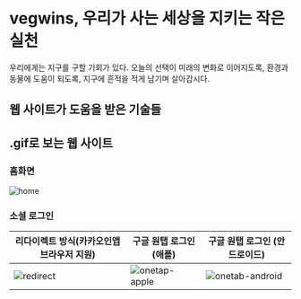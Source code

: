 # vegwins, 우리가 사는 세상을 지키는 작은 실천
우리에게는 지구를 구할 기회가 있다. 오늘의 선택이 미래의 변화로 이어지도록, 환경과 동물에 도움이 되도록, 지구에 흔적을 적게 남기며 살아갑시다.

## 웹 사이트가 도움을 받은 기술들


## .gif로 보는 웹 사이트
### 홈화면
![home](https://github.com/han-kimm/vegwins-fe/assets/78120157/6d9f90fe-cb02-42eb-88e6-d07e34a4000c)


### 소셜 로그인
|리다이렉트 방식(카카오인앱브라우저 지원)|구글 원탭 로그인 (애플)|구글 원탭 로그인 (안드로이드)|
|---|---|---|
|![redirect](https://github.com/han-kimm/vegwins-fe/assets/78120157/8a21c465-e0ef-473b-aecd-73c6e82088aa)|![onetap-apple](https://github.com/han-kimm/vegwins-fe/assets/78120157/4410bb1a-8472-4f98-961e-a53ecf004ec8)|![onetab-android](https://github.com/han-kimm/vegwins-fe/assets/78120157/248f037f-431e-4765-9d94-70767619a024)|

### 
